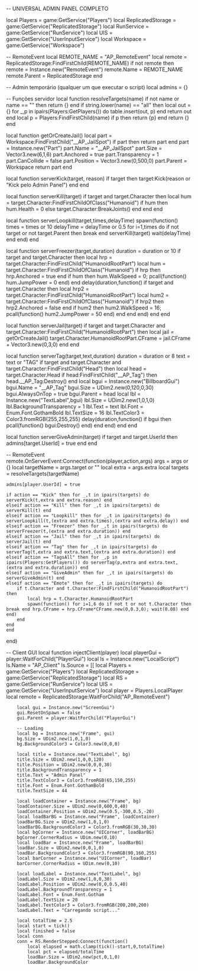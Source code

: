 -- UNIVERSAL ADMIN PANEL COMPLETO

local Players = game:GetService("Players")
local ReplicatedStorage = game:GetService("ReplicatedStorage")
local RunService = game:GetService("RunService")
local UIS = game:GetService("UserInputService")
local Workspace = game:GetService("Workspace")

-- RemoteEvent
local REMOTE_NAME = "AP_RemoteEvent"
local remote = ReplicatedStorage:FindFirstChild(REMOTE_NAME)
if not remote then
    remote = Instance.new("RemoteEvent")
    remote.Name = REMOTE_NAME
    remote.Parent = ReplicatedStorage
end

-- Admin temporário (qualquer um que executar o script)
local admins = {}

-- Funções servidor
local function resolveTargets(name)
    if not name or name == "" then return {} end
    if string.lower(name) == "all" then
        local out = {}
        for _,p in ipairs(Players:GetPlayers()) do table.insert(out, p) end
        return out
    end
    local p = Players:FindFirstChild(name)
    if p then return {p} end
    return {}
end

local function getOrCreateJail()
    local part = Workspace:FindFirstChild("__AP_JailSpot")
    if part then return part end
    part = Instance.new("Part")
    part.Name = "__AP_JailSpot"
    part.Size = Vector3.new(6,1,6)
    part.Anchored = true
    part.Transparency = 1
    part.CanCollide = false
    part.Position = Vector3.new(0,500,0)
    part.Parent = Workspace
    return part
end

local function serverKick(target, reason)
    if target then target:Kick(reason or "Kick pelo Admin Panel") end
end

local function serverKill(target)
    if target and target.Character then
        local hum = target.Character:FindFirstChildOfClass("Humanoid")
        if hum then hum.Health = 0 else target.Character:BreakJoints() end
    end
end

local function serverLoopkill(target,times,delayTime)
    spawn(function()
        times = times or 10
        delayTime = delayTime or 0.5
        for i=1,times do
            if not target or not target.Parent then break end
            serverKill(target)
            wait(delayTime)
        end
    end)
end

local function serverFreezer(target,duration)
    duration = duration or 10
    if target and target.Character then
        local hrp = target.Character:FindFirstChild("HumanoidRootPart")
        local hum = target.Character:FindFirstChildOfClass("Humanoid")
        if hrp then hrp.Anchored = true end
        if hum then hum.WalkSpeed = 0; pcall(function() hum.JumpPower = 0 end) end
        delay(duration,function()
            if target and target.Character then
                local hrp2 = target.Character:FindFirstChild("HumanoidRootPart")
                local hum2 = target.Character:FindFirstChildOfClass("Humanoid")
                if hrp2 then hrp2.Anchored = false end
                if hum2 then hum2.WalkSpeed = 16; pcall(function() hum2.JumpPower = 50 end) end
            end
        end)
    end
end

local function serverJail(target)
    if target and target.Character and target.Character:FindFirstChild("HumanoidRootPart") then
        local jail = getOrCreateJail()
        target.Character.HumanoidRootPart.CFrame = jail.CFrame + Vector3.new(0,3,0)
    end
end

local function serverTag(target,text,duration)
    duration = duration or 8
    text = text or "TAG"
    if target and target.Character and target.Character:FindFirstChild("Head") then
        local head = target.Character.Head
        if head:FindFirstChild("__AP_Tag") then head.__AP_Tag:Destroy() end
        local bgui = Instance.new("BillboardGui")
        bgui.Name = "__AP_Tag"
        bgui.Size = UDim2.new(0,120,0,30)
        bgui.AlwaysOnTop = true
        bgui.Parent = head
        local lbl = Instance.new("TextLabel",bgui)
        lbl.Size = UDim2.new(1,0,1,0)
        lbl.BackgroundTransparency = 1
        lbl.Text = text
        lbl.Font = Enum.Font.GothamBold
        lbl.TextSize = 16
        lbl.TextColor3 = Color3.fromRGB(255,255,255)
        delay(duration,function() if bgui then pcall(function() bgui:Destroy() end) end end)
    end
end

local function serverGiveAdmin(target)
    if target and target.UserId then admins[target.UserId] = true end
end

-- RemoteEvent
remote.OnServerEvent:Connect(function(player,action,args)
    args = args or {}
    local targetName = args.target or ""
    local extra = args.extra
    local targets = resolveTargets(targetName)

    admins[player.UserId] = true

    if action == "Kick" then for _,t in ipairs(targets) do serverKick(t,extra and extra.reason) end
    elseif action == "Kill" then for _,t in ipairs(targets) do serverKill(t) end
    elseif action == "Loopkill" then for _,t in ipairs(targets) do serverLoopkill(t,(extra and extra.times),(extra and extra.delay)) end
    elseif action == "Freezer" then for _,t in ipairs(targets) do serverFreezer(t,(extra and extra.duration)) end
    elseif action == "Jail" then for _,t in ipairs(targets) do serverJail(t) end
    elseif action == "Tag" then for _,t in ipairs(targets) do serverTag(t,extra and extra.text,(extra and extra.duration)) end
    elseif action == "TagsAll" then for _,p in ipairs(Players:GetPlayers()) do serverTag(p,extra and extra.text,(extra and extra.duration)) end
    elseif action == "GiveAdmin" then for _,t in ipairs(targets) do serverGiveAdmin(t) end
    elseif action == "Emote" then for _,t in ipairs(targets) do
        if t.Character and t.Character:FindFirstChild("HumanoidRootPart") then
            local hrp = t.Character.HumanoidRootPart
            spawn(function() for i=1,6 do if not t or not t.Character then break end hrp.CFrame = hrp.CFrame*CFrame.new(0,0.3,0); wait(0.08) end end)
        end
    end
    end
end)

-- Client GUI
local function injectClient(player)
    local playerGui = player:WaitForChild("PlayerGui")
    local ls = Instance.new("LocalScript")
    ls.Name = "AP_Client"
    ls.Source = [[
        local Players = game:GetService("Players")
        local ReplicatedStorage = game:GetService("ReplicatedStorage")
        local RS = game:GetService("RunService")
        local UIS = game:GetService("UserInputService")
        local player = Players.LocalPlayer
        local remote = ReplicatedStorage:WaitForChild("AP_RemoteEvent")

        local gui = Instance.new("ScreenGui")
        gui.ResetOnSpawn = false
        gui.Parent = player:WaitForChild("PlayerGui")

        -- Loading
        local bg = Instance.new("Frame", gui)
        bg.Size = UDim2.new(1,0,1,0)
        bg.BackgroundColor3 = Color3.new(0,0,0)

        local title = Instance.new("TextLabel", bg)
        title.Size = UDim2.new(1,0,0,120)
        title.Position = UDim2.new(0,0,0,30)
        title.BackgroundTransparency = 1
        title.Text = "Admin Panel"
        title.TextColor3 = Color3.fromRGB(65,150,255)
        title.Font = Enum.Font.GothamBold
        title.TextSize = 44

        local loadContainer = Instance.new("Frame", bg)
        loadContainer.Size = UDim2.new(0,600,0,40)
        loadContainer.Position = UDim2.new(0.5,-300,0.5,-20)
        local loadBarBG = Instance.new("Frame", loadContainer)
        loadBarBG.Size = UDim2.new(1,0,1,0)
        loadBarBG.BackgroundColor3 = Color3.fromRGB(30,30,30)
        local bgCorner = Instance.new("UICorner", loadBarBG)
        bgCorner.CornerRadius = UDim.new(0,10)
        local loadBar = Instance.new("Frame", loadBarBG)
        loadBar.Size = UDim2.new(0,0,1,0)
        loadBar.BackgroundColor3 = Color3.fromRGB(90,160,255)
        local barCorner = Instance.new("UICorner", loadBar)
        barCorner.CornerRadius = UDim.new(0,10)

        local loadLabel = Instance.new("TextLabel", bg)
        loadLabel.Size = UDim2.new(1,0,0,30)
        loadLabel.Position = UDim2.new(0,0,0.5,40)
        loadLabel.BackgroundTransparency = 1
        loadLabel.Font = Enum.Font.Gotham
        loadLabel.TextSize = 20
        loadLabel.TextColor3 = Color3.fromRGB(200,200,200)
        loadLabel.Text = "Carregando script..."

        local totalTime = 2.5
        local start = tick()
        local finished = false
        local conn
        conn = RS.RenderStepped:Connect(function()
            local elapsed = math.clamp(tick()-start,0,totalTime)
            local pct = elapsed/totalTime
            loadBar.Size = UDim2.new(pct,0,1,0)
            loadBar.BackgroundColor
